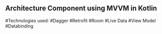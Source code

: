 ## Architecture Component using MVVM in Kotlin
#Technologies used:
#Dagger
#Retrofit
#Room
#Live Data
#View Model
#Databinding
